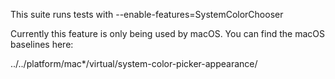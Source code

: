 This suite runs tests with --enable-features=SystemColorChooser

Currently this feature is only being used by macOS. You can find the
macOS baselines here:

../../platform/mac*/virtual/system-color-picker-appearance/
